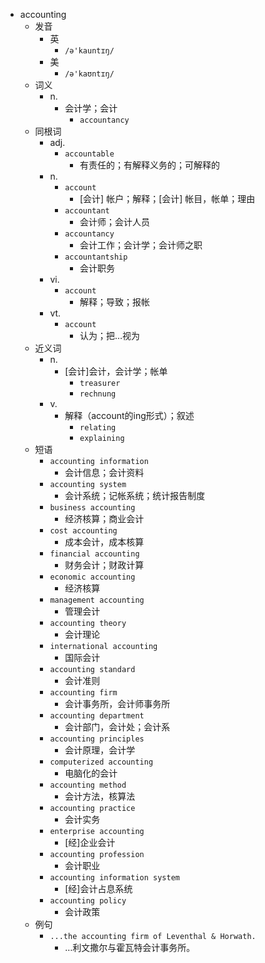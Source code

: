 - accounting
  - 发音
    - 英
      - `/ə'kauntɪŋ/`
    - 美
      - `/ə'kaʊntɪŋ/`
  - 词义
    - n.
      - 会计学；会计
        - `accountancy`
  - 同根词
    - adj.
      - `accountable`
        - 有责任的；有解释义务的；可解释的
    - n.
      - `account`
        - [会计] 帐户；解释；[会计] 帐目，帐单；理由
      - `accountant`
        - 会计师；会计人员
      - `accountancy`
        - 会计工作；会计学；会计师之职
      - `accountantship`
        - 会计职务
    - vi.
      - `account`
        - 解释；导致；报帐
    - vt.
      - `account`
        - 认为；把…视为
  - 近义词
    - n.
      - [会计]会计，会计学；帐单
        - `treasurer`
        - `rechnung`
    - v.
      - 解释（account的ing形式）；叙述
        - `relating`
        - `explaining`
  - 短语
    - `accounting information`
      - 会计信息；会计资料 
    - `accounting system`
      - 会计系统；记帐系统；统计报告制度 
    - `business accounting`
      - 经济核算；商业会计 
    - `cost accounting`
      - 成本会计，成本核算 
    - `financial accounting`
      - 财务会计；财政计算 
    - `economic accounting`
      - 经济核算 
    - `management accounting`
      - 管理会计 
    - `accounting theory`
      - 会计理论 
    - `international accounting`
      - 国际会计 
    - `accounting standard`
      - 会计准则 
    - `accounting firm`
      - 会计事务所，会计师事务所 
    - `accounting department`
      - 会计部门，会计处；会计系 
    - `accounting principles`
      - 会计原理，会计学 
    - `computerized accounting`
      - 电脑化的会计 
    - `accounting method`
      - 会计方法，核算法 
    - `accounting practice`
      - 会计实务 
    - `enterprise accounting`
      - [经]企业会计 
    - `accounting profession`
      - 会计职业 
    - `accounting information system`
      - [经]会计占息系统 
    - `accounting policy`
      - 会计政策 
  - 例句
    - `...the accounting firm of Leventhal & Horwath.`
      - …利文撒尔与霍瓦特会计事务所。

